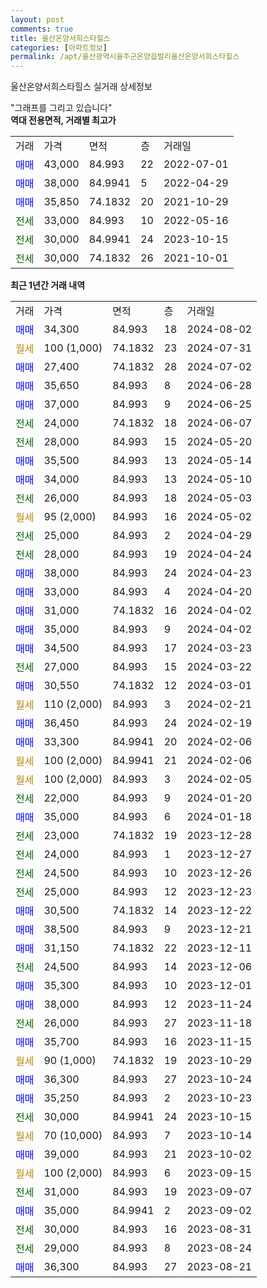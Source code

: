 ```yaml
---
layout: post
comments: true
title: 울산온양서희스타힐스
categories: [아파트정보]
permalink: /apt/울산광역시울주군온양읍발리울산온양서희스타힐스
---
```


울산온양서희스타힐스 실거래 상세정보

<script type="text/javascript">
  google.charts.load('current', {'packages':['line', 'corechart']});
  google.charts.setOnLoadCallback(drawChart);

  function drawChart() {
    var data = new google.visualization.DataTable();
    data.addColumn('date', '거래일');
    data.addColumn('number', "매매");
    data.addColumn('number', "전세");
    data.addColumn('number', "전매");

    data.addRows([[new Date(Date.parse("2024-08-02")), 34300, null, null], [new Date(Date.parse("2024-07-31")), null, null, null], [new Date(Date.parse("2024-07-02")), 27400, null, null], [new Date(Date.parse("2024-06-28")), 35650, null, null], [new Date(Date.parse("2024-06-25")), 37000, null, null], [new Date(Date.parse("2024-06-07")), null, 24000, null], [new Date(Date.parse("2024-05-20")), null, 28000, null], [new Date(Date.parse("2024-05-14")), 35500, null, null], [new Date(Date.parse("2024-05-10")), 34000, null, null], [new Date(Date.parse("2024-05-03")), null, 26000, null], [new Date(Date.parse("2024-05-02")), null, null, null], [new Date(Date.parse("2024-04-29")), null, 25000, null], [new Date(Date.parse("2024-04-24")), null, 28000, null], [new Date(Date.parse("2024-04-23")), 38000, null, null], [new Date(Date.parse("2024-04-20")), 33000, null, null], [new Date(Date.parse("2024-04-02")), 31000, null, null], [new Date(Date.parse("2024-04-02")), 35000, null, null], [new Date(Date.parse("2024-03-23")), 34500, null, null], [new Date(Date.parse("2024-03-22")), null, 27000, null], [new Date(Date.parse("2024-03-01")), 30550, null, null], [new Date(Date.parse("2024-02-21")), null, null, null], [new Date(Date.parse("2024-02-19")), 36450, null, null], [new Date(Date.parse("2024-02-06")), 33300, null, null], [new Date(Date.parse("2024-02-06")), null, null, null], [new Date(Date.parse("2024-02-05")), null, null, null], [new Date(Date.parse("2024-01-20")), null, 22000, null], [new Date(Date.parse("2024-01-18")), 35000, null, null], [new Date(Date.parse("2023-12-28")), null, 23000, null], [new Date(Date.parse("2023-12-27")), null, 24000, null], [new Date(Date.parse("2023-12-26")), null, 24500, null], [new Date(Date.parse("2023-12-23")), null, 25000, null], [new Date(Date.parse("2023-12-22")), 30500, null, null], [new Date(Date.parse("2023-12-21")), 38500, null, null], [new Date(Date.parse("2023-12-11")), 31150, null, null], [new Date(Date.parse("2023-12-06")), null, 24500, null], [new Date(Date.parse("2023-12-01")), 35300, null, null], [new Date(Date.parse("2023-11-24")), 38000, null, null], [new Date(Date.parse("2023-11-18")), null, 26000, null], [new Date(Date.parse("2023-11-15")), 35700, null, null], [new Date(Date.parse("2023-10-29")), null, null, null], [new Date(Date.parse("2023-10-24")), 36300, null, null], [new Date(Date.parse("2023-10-23")), 35250, null, null], [new Date(Date.parse("2023-10-15")), null, 30000, null], [new Date(Date.parse("2023-10-14")), null, null, null], [new Date(Date.parse("2023-10-02")), 39000, null, null], [new Date(Date.parse("2023-09-15")), null, null, null], [new Date(Date.parse("2023-09-07")), null, 31000, null], [new Date(Date.parse("2023-09-02")), 35000, null, null], [new Date(Date.parse("2023-08-31")), null, 30000, null], [new Date(Date.parse("2023-08-24")), null, 29000, null], [new Date(Date.parse("2023-08-21")), 36300, null, null]]);

    var options = {
      hAxis: {
        format: 'yyyy/MM/dd'
      },    
      lineWidth: 0,
      pointsVisible: true,    
      title: '최근 1년간 유형별 실거래가 분포',
      legend: { position: 'bottom' }
    };

    var formatter = new google.visualization.NumberFormat({pattern:'###,###'} );
    formatter.format(data, 1);
    formatter.format(data, 2);
    
    setTimeout(function() {
        var chart = new google.visualization.LineChart(document.getElementById('columnchart_material'));
        chart.draw(data, (options));
        document.getElementById('loading').style.display = 'none';
    }, 200);
  }
</script>


<div id="loading" style="z-index:20; display: block; margin-left: 0px">"그래프를 그리고 있습니다"</div>
<div id="columnchart_material" style="width: 95%; margin-left: 0px; display: block"></div>
<!-- contents start -->
<b>역대 전용면적, 거래별 최고가</b>
<table class="sortable">
    <tr>
      <td>거래</td>
      <td>가격</td>
      <td>면적</td>
      <td>층</td>
      <td>거래일</td>
    </tr>
        <tr>
          <td><a style="color: blue">매매</a></td>
          <td>43,000</td>
          <td>84.993</td>
          <td>22</td>
          <td>2022-07-01</td>
        </tr>            <tr>
          <td><a style="color: blue">매매</a></td>
          <td>38,000</td>
          <td>84.9941</td>
          <td>5</td>
          <td>2022-04-29</td>
        </tr>            <tr>
          <td><a style="color: blue">매매</a></td>
          <td>35,850</td>
          <td>74.1832</td>
          <td>20</td>
          <td>2021-10-29</td>
        </tr>        
        <tr>
              <td><a style="color: darkgreen">전세</a></td>
              <td>33,000</td>
              <td>84.993</td>
              <td>10</td>
              <td>2022-05-16</td>
            </tr>            <tr>
              <td><a style="color: darkgreen">전세</a></td>
              <td>30,000</td>
              <td>84.9941</td>
              <td>24</td>
              <td>2023-10-15</td>
            </tr>            <tr>
              <td><a style="color: darkgreen">전세</a></td>
              <td>30,000</td>
              <td>74.1832</td>
              <td>26</td>
              <td>2021-10-01</td>
            </tr>        
    
</table>

<b>최근 1년간 거래 내역</b>

<table class="sortable">
    <tr>
      <td>거래</td>
      <td>가격</td>
      <td>면적</td>
      <td>층</td>
      <td>거래일</td>
    </tr>
    <tr>
      <td><a style="color: blue">매매</a></td>
      <td>34,300</td>
      <td>84.993</td>
      <td>18</td>
      <td>2024-08-02</td>
    </tr>          <tr>
      <td><a style="color: darkgoldenrod">월세</a></td>
      <td>100 (1,000)</td>
      <td>74.1832</td>
      <td>23</td>
      <td>2024-07-31</td>
    </tr>          <tr>
      <td><a style="color: blue">매매</a></td>
      <td>27,400</td>
      <td>74.1832</td>
      <td>28</td>
      <td>2024-07-02</td>
    </tr>          <tr>
      <td><a style="color: blue">매매</a></td>
      <td>35,650</td>
      <td>84.993</td>
      <td>8</td>
      <td>2024-06-28</td>
    </tr>          <tr>
      <td><a style="color: blue">매매</a></td>
      <td>37,000</td>
      <td>84.993</td>
      <td>9</td>
      <td>2024-06-25</td>
    </tr>          <tr>
      <td><a style="color: darkgreen">전세</a></td>
      <td>24,000</td>
      <td>74.1832</td>
      <td>18</td>
      <td>2024-06-07</td>
    </tr>          <tr>
      <td><a style="color: darkgreen">전세</a></td>
      <td>28,000</td>
      <td>84.993</td>
      <td>15</td>
      <td>2024-05-20</td>
    </tr>          <tr>
      <td><a style="color: blue">매매</a></td>
      <td>35,500</td>
      <td>84.993</td>
      <td>13</td>
      <td>2024-05-14</td>
    </tr>          <tr>
      <td><a style="color: blue">매매</a></td>
      <td>34,000</td>
      <td>84.993</td>
      <td>13</td>
      <td>2024-05-10</td>
    </tr>          <tr>
      <td><a style="color: darkgreen">전세</a></td>
      <td>26,000</td>
      <td>84.993</td>
      <td>18</td>
      <td>2024-05-03</td>
    </tr>          <tr>
      <td><a style="color: darkgoldenrod">월세</a></td>
      <td>95 (2,000)</td>
      <td>84.993</td>
      <td>16</td>
      <td>2024-05-02</td>
    </tr>          <tr>
      <td><a style="color: darkgreen">전세</a></td>
      <td>25,000</td>
      <td>84.993</td>
      <td>2</td>
      <td>2024-04-29</td>
    </tr>          <tr>
      <td><a style="color: darkgreen">전세</a></td>
      <td>28,000</td>
      <td>84.993</td>
      <td>19</td>
      <td>2024-04-24</td>
    </tr>          <tr>
      <td><a style="color: blue">매매</a></td>
      <td>38,000</td>
      <td>84.993</td>
      <td>24</td>
      <td>2024-04-23</td>
    </tr>          <tr>
      <td><a style="color: blue">매매</a></td>
      <td>33,000</td>
      <td>84.993</td>
      <td>4</td>
      <td>2024-04-20</td>
    </tr>          <tr>
      <td><a style="color: blue">매매</a></td>
      <td>31,000</td>
      <td>74.1832</td>
      <td>16</td>
      <td>2024-04-02</td>
    </tr>          <tr>
      <td><a style="color: blue">매매</a></td>
      <td>35,000</td>
      <td>84.993</td>
      <td>9</td>
      <td>2024-04-02</td>
    </tr>          <tr>
      <td><a style="color: blue">매매</a></td>
      <td>34,500</td>
      <td>84.993</td>
      <td>17</td>
      <td>2024-03-23</td>
    </tr>          <tr>
      <td><a style="color: darkgreen">전세</a></td>
      <td>27,000</td>
      <td>84.993</td>
      <td>15</td>
      <td>2024-03-22</td>
    </tr>          <tr>
      <td><a style="color: blue">매매</a></td>
      <td>30,550</td>
      <td>74.1832</td>
      <td>12</td>
      <td>2024-03-01</td>
    </tr>          <tr>
      <td><a style="color: darkgoldenrod">월세</a></td>
      <td>110 (2,000)</td>
      <td>84.993</td>
      <td>3</td>
      <td>2024-02-21</td>
    </tr>          <tr>
      <td><a style="color: blue">매매</a></td>
      <td>36,450</td>
      <td>84.993</td>
      <td>24</td>
      <td>2024-02-19</td>
    </tr>          <tr>
      <td><a style="color: blue">매매</a></td>
      <td>33,300</td>
      <td>84.9941</td>
      <td>20</td>
      <td>2024-02-06</td>
    </tr>          <tr>
      <td><a style="color: darkgoldenrod">월세</a></td>
      <td>100 (2,000)</td>
      <td>84.9941</td>
      <td>21</td>
      <td>2024-02-06</td>
    </tr>          <tr>
      <td><a style="color: darkgoldenrod">월세</a></td>
      <td>100 (2,000)</td>
      <td>84.993</td>
      <td>3</td>
      <td>2024-02-05</td>
    </tr>          <tr>
      <td><a style="color: darkgreen">전세</a></td>
      <td>22,000</td>
      <td>84.993</td>
      <td>9</td>
      <td>2024-01-20</td>
    </tr>          <tr>
      <td><a style="color: blue">매매</a></td>
      <td>35,000</td>
      <td>84.993</td>
      <td>6</td>
      <td>2024-01-18</td>
    </tr>          <tr>
      <td><a style="color: darkgreen">전세</a></td>
      <td>23,000</td>
      <td>74.1832</td>
      <td>19</td>
      <td>2023-12-28</td>
    </tr>          <tr>
      <td><a style="color: darkgreen">전세</a></td>
      <td>24,000</td>
      <td>84.993</td>
      <td>1</td>
      <td>2023-12-27</td>
    </tr>          <tr>
      <td><a style="color: darkgreen">전세</a></td>
      <td>24,500</td>
      <td>84.993</td>
      <td>10</td>
      <td>2023-12-26</td>
    </tr>          <tr>
      <td><a style="color: darkgreen">전세</a></td>
      <td>25,000</td>
      <td>84.993</td>
      <td>12</td>
      <td>2023-12-23</td>
    </tr>          <tr>
      <td><a style="color: blue">매매</a></td>
      <td>30,500</td>
      <td>74.1832</td>
      <td>14</td>
      <td>2023-12-22</td>
    </tr>          <tr>
      <td><a style="color: blue">매매</a></td>
      <td>38,500</td>
      <td>84.993</td>
      <td>9</td>
      <td>2023-12-21</td>
    </tr>          <tr>
      <td><a style="color: blue">매매</a></td>
      <td>31,150</td>
      <td>74.1832</td>
      <td>22</td>
      <td>2023-12-11</td>
    </tr>          <tr>
      <td><a style="color: darkgreen">전세</a></td>
      <td>24,500</td>
      <td>84.993</td>
      <td>14</td>
      <td>2023-12-06</td>
    </tr>          <tr>
      <td><a style="color: blue">매매</a></td>
      <td>35,300</td>
      <td>84.993</td>
      <td>10</td>
      <td>2023-12-01</td>
    </tr>          <tr>
      <td><a style="color: blue">매매</a></td>
      <td>38,000</td>
      <td>84.993</td>
      <td>12</td>
      <td>2023-11-24</td>
    </tr>          <tr>
      <td><a style="color: darkgreen">전세</a></td>
      <td>26,000</td>
      <td>84.993</td>
      <td>27</td>
      <td>2023-11-18</td>
    </tr>          <tr>
      <td><a style="color: blue">매매</a></td>
      <td>35,700</td>
      <td>84.993</td>
      <td>16</td>
      <td>2023-11-15</td>
    </tr>          <tr>
      <td><a style="color: darkgoldenrod">월세</a></td>
      <td>90 (1,000)</td>
      <td>74.1832</td>
      <td>19</td>
      <td>2023-10-29</td>
    </tr>          <tr>
      <td><a style="color: blue">매매</a></td>
      <td>36,300</td>
      <td>84.993</td>
      <td>27</td>
      <td>2023-10-24</td>
    </tr>          <tr>
      <td><a style="color: blue">매매</a></td>
      <td>35,250</td>
      <td>84.993</td>
      <td>2</td>
      <td>2023-10-23</td>
    </tr>          <tr>
      <td><a style="color: darkgreen">전세</a></td>
      <td>30,000</td>
      <td>84.9941</td>
      <td>24</td>
      <td>2023-10-15</td>
    </tr>          <tr>
      <td><a style="color: darkgoldenrod">월세</a></td>
      <td>70 (10,000)</td>
      <td>84.993</td>
      <td>7</td>
      <td>2023-10-14</td>
    </tr>          <tr>
      <td><a style="color: blue">매매</a></td>
      <td>39,000</td>
      <td>84.993</td>
      <td>21</td>
      <td>2023-10-02</td>
    </tr>          <tr>
      <td><a style="color: darkgoldenrod">월세</a></td>
      <td>100 (2,000)</td>
      <td>84.993</td>
      <td>6</td>
      <td>2023-09-15</td>
    </tr>          <tr>
      <td><a style="color: darkgreen">전세</a></td>
      <td>31,000</td>
      <td>84.993</td>
      <td>19</td>
      <td>2023-09-07</td>
    </tr>          <tr>
      <td><a style="color: blue">매매</a></td>
      <td>35,000</td>
      <td>84.9941</td>
      <td>2</td>
      <td>2023-09-02</td>
    </tr>          <tr>
      <td><a style="color: darkgreen">전세</a></td>
      <td>30,000</td>
      <td>84.993</td>
      <td>16</td>
      <td>2023-08-31</td>
    </tr>          <tr>
      <td><a style="color: darkgreen">전세</a></td>
      <td>29,000</td>
      <td>84.993</td>
      <td>8</td>
      <td>2023-08-24</td>
    </tr>          <tr>
      <td><a style="color: blue">매매</a></td>
      <td>36,300</td>
      <td>84.993</td>
      <td>27</td>
      <td>2023-08-21</td>
    </tr>      </table>
<!-- contents end -->    

